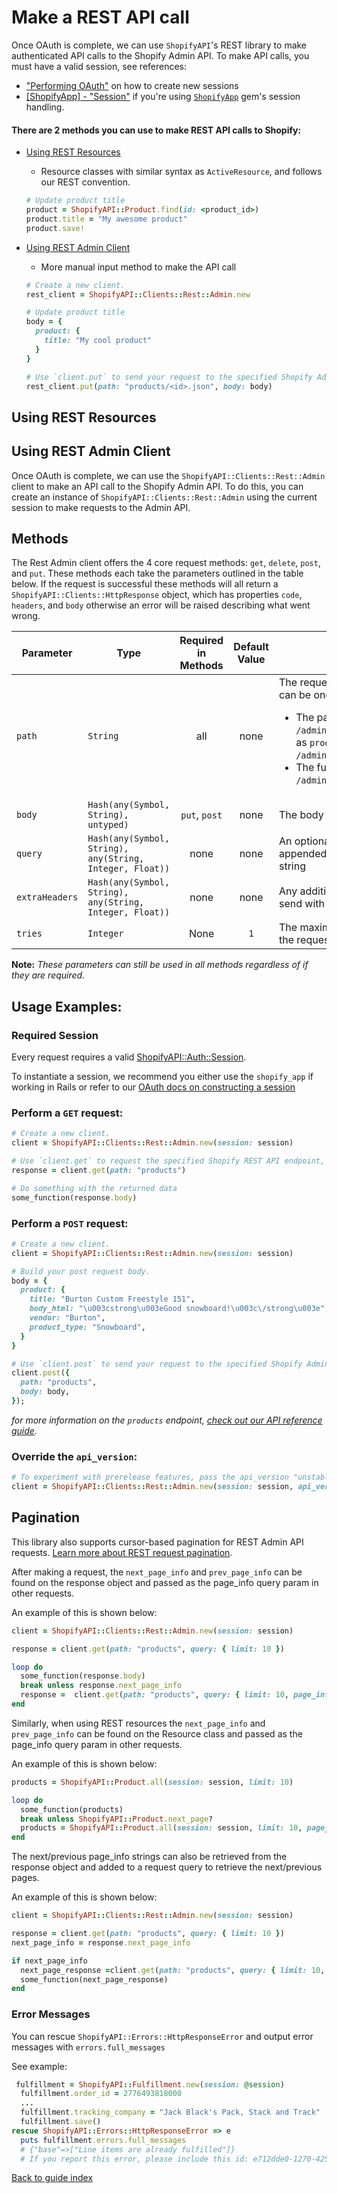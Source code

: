 # Make a REST API call

Once OAuth is complete, we can use `ShopifyAPI`'s REST library to make authenticated API calls to the Shopify Admin API.
To make API calls, you must have a valid session, see references:
 - ["Performing OAuth"](https://github.com/Shopify/shopify-api-ruby/blob/main/docs/usage/oauth.md) on how to create new sessions
 - [[ShopifyApp] - "Session"](https://github.com/Shopify/shopify_app/blob/main/docs/shopify_app/sessions.md) if you're using [`ShopifyApp`](https://github.com/Shopify/shopify_app) gem's session handling.

#### There are 2 methods you can use to make REST API calls to Shopify:
- [Using REST Resources](#using-rest-resources)
  - Resource classes with similar syntax as `ActiveResource`, and follows our REST convention.
  ``` ruby
  # Update product title
  product = ShopifyAPI::Product.find(id: <product_id>)
  product.title = "My awesome product"
  product.save!
  ```

- [Using REST Admin Client](#using-rest-admin-client)
  - More manual input method to make the API call
  ```ruby
  # Create a new client.
  rest_client = ShopifyAPI::Clients::Rest::Admin.new

  # Update product title
  body = {
    product: {
      title: "My cool product"
    }
  }

  # Use `client.put` to send your request to the specified Shopify Admin REST API endpoint.
  rest_client.put(path: "products/<id>.json", body: body)
  ```

## Using REST Resources

## Using REST Admin Client
Once OAuth is complete, we can use the `ShopifyAPI::Clients::Rest::Admin` client to make an API call to the Shopify Admin API. To do this, you can create an instance of `ShopifyAPI::Clients::Rest::Admin` using the current session to make requests to the Admin API.

## Methods

The Rest Admin client offers the 4 core request methods: `get`, `delete`, `post`, and `put`. These methods each take the parameters outlined in the table below. If the request is successful these methods will all return a `ShopifyAPI::Clients::HttpResponse` object, which has properties `code`, `headers`, and `body` otherwise an error will be raised describing what went wrong.

| Parameter      | Type                                                     | Required in Methods | Default Value | Notes                                                                                                                                                                                                                                                                                  |
| -------------- | -------------------------------------------------------- | :-----------------: | :-----------: | -------------------------------------------------------------------------------------------------------------------------------------------------------------------------------------------------------------------------------------------------------------------------------------- |
| `path`         | `String`                                                 |         all         |     none      | The requested API endpoint path. This can be one of two formats:<ul><li>The path starting after the `/admin/api/{version}/` prefix, such as `products`, which executes `/admin/api/{version}/products.json`</li><li>The full path, such as `/admin/oauth/access_scopes.json`</li></ul> |
| `body`         | `Hash(any(Symbol, String), untyped)`                     |    `put`, `post`    |     none      | The body of the request                                                                                                                                                                                                                                                                |
| `query`        | `Hash(any(Symbol, String), any(String, Integer, Float))` |        none         |     none      | An optional query object to be appended to the request url as a query string                                                                                                                                                                                                           |
| `extraHeaders` | `Hash(any(Symbol, String), any(String, Integer, Float))` |        none         |     none      | Any additional headers you want to send with your request                                                                                                                                                                                                                              |
| `tries`        | `Integer`                                                |        None         |      `1`      | The maximum number of times to try the request _(must be >= 0)_                                                                                                                                                                                                                        |

**Note:** _These parameters can still be used in all methods regardless of if they are required._

## Usage Examples:
### Required Session
Every request requires a valid
[ShopifyAPI::Auth::Session](https://github.com/Shopify/shopify-api-ruby/blob/f341d998cce7429b841c2c3b4ce55a18a52823e4/lib/shopify_api/auth/session.rb).

To instantiate a session, we recommend you either use the `shopify_app` if working in Rails or refer to our [OAuth docs on constructing a session](oauth.md#fetching-sessions)

### Perform a `GET` request:

```ruby
# Create a new client.
client = ShopifyAPI::Clients::Rest::Admin.new(session: session)

# Use `client.get` to request the specified Shopify REST API endpoint, in this case `products`.
response = client.get(path: "products")

# Do something with the returned data
some_function(response.body)
```

### Perform a `POST` request:

```ruby
# Create a new client.
client = ShopifyAPI::Clients::Rest::Admin.new(session: session)

# Build your post request body.
body = {
  product: {
    title: "Burton Custom Freestyle 151",
    body_html: "\u003cstrong\u003eGood snowboard!\u003c\/strong\u003e",
    vendor: "Burton",
    product_type: "Snowboard",
  }
}

# Use `client.post` to send your request to the specified Shopify Admin REST API endpoint.
client.post({
  path: "products",
  body: body,
});
```

_for more information on the `products` endpoint, [check out our API reference guide](https://shopify.dev/docs/api/admin-rest/unstable/resources/product)._

### Override the `api_version`:

```ruby
# To experiment with prerelease features, pass the api_version "unstable".
client = ShopifyAPI::Clients::Rest::Admin.new(session: session, api_version: "unstable")
```

## Pagination

This library also supports cursor-based pagination for REST Admin API requests. [Learn more about REST request pagination](https://shopify.dev/docs/api/usage/pagination-rest).

After making a request, the `next_page_info` and `prev_page_info` can be found on the response object and passed as the page_info query param in other requests.

An example of this is shown below:

```ruby
client = ShopifyAPI::Clients::Rest::Admin.new(session: session)

response = client.get(path: "products", query: { limit: 10 })

loop do
  some_function(response.body)
  break unless response.next_page_info
  response =  client.get(path: "products", query: { limit: 10, page_info: response.next_page_info })
end
```

Similarly, when using REST resources the `next_page_info` and `prev_page_info` can be found on the Resource class and passed as the page_info query param in other requests.

An example of this is shown below:

```ruby
products = ShopifyAPI::Product.all(session: session, limit: 10)

loop do
  some_function(products)
  break unless ShopifyAPI::Product.next_page?
  products = ShopifyAPI::Product.all(session: session, limit: 10, page_info: ShopifyAPI::Product.next_page_info)
end
```

The next/previous page_info strings can also be retrieved from the response object and added to a request query to retrieve the next/previous pages.

An example of this is shown below:

```ruby
client = ShopifyAPI::Clients::Rest::Admin.new(session: session)

response = client.get(path: "products", query: { limit: 10 })
next_page_info = response.next_page_info

if next_page_info
  next_page_response =client.get(path: "products", query: { limit: 10, page_info: next_page_info })
  some_function(next_page_response)
end
```

### Error Messages

You can rescue `ShopifyAPI::Errors::HttpResponseError` and output error messages with `errors.full_messages`

See example:

```ruby
 fulfillment = ShopifyAPI::Fulfillment.new(session: @session)
  fulfillment.order_id = 2776493818000
  ...
  fulfillment.tracking_company = "Jack Black's Pack, Stack and Track"
  fulfillment.save()
rescue ShopifyAPI::Errors::HttpResponseError => e
  puts fulfillment.errors.full_messages
  # {"base"=>["Line items are already fulfilled"]}
  # If you report this error, please include this id: e712dde0-1270-4258-8cdb-d198792c917e.
```

[Back to guide index](../README.md)
